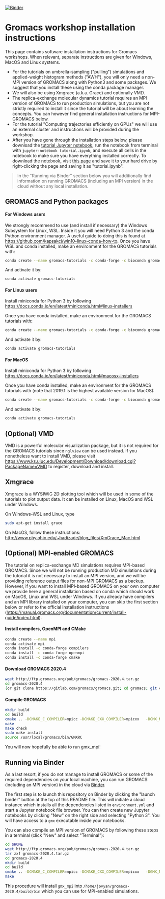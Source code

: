 [![Binder](https://mybinder.org/badge_logo.svg)](https://mybinder.org/v2/gh/ENCCS/gromacs-workshop-installation/HEAD)

# Gromacs workshop installation instructions

This page contains software installation instructions for Gromacs workshops. When relevant, separate instructions are given for Windows, MacOS and Linux systems.

- For the tutorials on umbrella-sampling ("pulling") simulations and applied-weight histogram methods ("AWH"), you will only need a non-MPI version of GROMACS along with Python3 and some packages. We suggest that you install these using the conda package manager. 
- We will also be using Xmgrace (a.k.a. Grace) and optionally VMD.
- The replica-exchange molecular dynamics tutorial requires an MPI version of GROMACS to run production simulations, but you are not strictly required to install it since the tutorial will be about learning the concepts. You can however find general installation instructions for MPI-GROMACS below. 
- For the tutorial "Computing trajectories efficiently on GPUs" we will use an external cluster and instructions will be provided during the workshop.
- After you have gone through the installation steps below, please download the [tutorial Jupyter notebook](tutorial.ipynb), run the notebook from terminal with `jupyter-notebook tutorial.ipynb`, and execute all cells in the notebook to make sure you have everything installed correctly.
To download the notebook, visit [this page](https://raw.githubusercontent.com/ENCCS/gromacs-workshop-installation/main/tutorial.ipynb) and save it to your hard drive by right-clicking the page and saving it as "tutorial.ipynb". 

> In the "Running via Binder" section below you will additionally find information on running GROMACS 
> (including an MPI version) in the cloud without any local installation.


## GROMACS and Python packages

#### For Windows users

We strongly recommend to use (and install if necessary) the Windows Subsystem for Linux, WSL. Inside it you will need Python 3 and the conda Python environment manager. A useful guide to doing this is found at https://github.com/kapsakcj/win10-linux-conda-how-to. Once you have WSL and conda installed, make an environment for the GROMACS tutorials with:

```bash
conda create --name gromacs-tutorials -c conda-forge -c bioconda gromacs=2020.4 matplotlib nglview notebook numpy requests pandas seaborn
```

And activate it by:

```bash
conda activate gromacs-tutorials
```

#### For Linux users

Install miniconda for Python 3 by following 
https://docs.conda.io/en/latest/miniconda.html#linux-installers 

Once you have conda installed, make an environment for the GROMACS tutorials with:

```bash
conda create --name gromacs-tutorials -c conda-forge -c bioconda gromacs=2020.4 matplotlib nglview notebook numpy requests pandas seaborn
```

And activate it by:

```bash
conda activate gromacs-tutorials
```

#### For MacOS

Install miniconda for Python 3 by following https://docs.conda.io/en/latest/miniconda.html#macosx-installers 

Once you have conda installed, make an environment for the GROMACS tutorials with (note that 2019.1 is the highest available version for MacOS):

```bash
conda create --name gromacs-tutorials -c conda-forge -c bioconda gromacs=2019.1 matplotlib nglview notebook numpy requests pandas seaborn
```

And activate it by:

```bash
conda activate gromacs-tutorials
```

## (Optional) VMD

VMD is a powerful molecular visualization package, but it is not required for the GROMACS tutorials since `nglview` can be used instead. If you nonetheless want to install VMD, please visit
https://www.ks.uiuc.edu/Development/Download/download.cgi?PackageName=VMD to register, download and install.

## Xmgrace

Xmgrace is a WYSIWIG 2D plotting tool which will be used in some of the tutorials to plot output data. It can be installed on Linux, MacOS and WSL under Windows.

On Windows-WSL and Linux, type 

```bash
sudo apt-get install grace
```

On MacOS, follow these instructions: http://www.phy.ohio.edu/~hadizade/blog_files/XmGrace_Mac.html

## (Optional) MPI-enabled GROMACS

The tutorial on replica-exchange MD simulations requires MPI-based GROMACS. Since we will not be running production MD simulations during the tutorial it is not necessary to install an MPI version, and we will be providing reference output files for non-MPI GROMACS as a backup. 
However, if you want to install MPI-based GROMACS on your own computer we provide here a general installation based on conda which should work on MacOS, Linux and WSL under Windows. If you already have compilers and an MPI library installed on your computer, you can skip the first section below or refer to the official installation instructions (https://manual.gromacs.org/documentation/current/install-guide/index.html). 

#### Install compilers, OpenMPI and CMake

```bash
conda create --name mpi
conda activate mpi
conda install -c conda-forge compilers
conda install -c conda-forge openmpi
conda install -c conda-forge cmake
```

#### Download GROMACS 2020.4

```bash
wget http://ftp.gromacs.org/pub/gromacs/gromacs-2020.4.tar.gz 
cd gromacs-2020.4
(or git clone https://gitlab.com/gromacs/gromacs.git; cd gromacs; git checkout v2020.4)
```

#### Compile GROMACS

```bash
mkdir build
cd build
cmake .. -DCMAKE_C_COMPILER=mpicc -DCMAKE_CXX_COMPILER=mpicxx   -DGMX_MPI=ON -DGMX_DOUBLE=OFF  -DGMX_BUILD_OWN_FFTW=ON -DREGRESSIONTEST_DOWNLOAD=ON
make
make check
sudo make install
source /usr/local/gromacs/bin/GMXRC
```

You will now hopefully be able to run gmx_mpi!

## Running via Binder

As a last resort, if you do not manage to install GROMACS or some of the required dependencies on your local machine, 
you can run GROMACS (including an MPI version) in the cloud via [Binder](https://mybinder.org/).

The first step is to launch this repository on Binder by clicking the "launch binder" button at the top of this README file.
This will initiate a cloud instance which installs all the dependencies listed in `environment.yml` and start a Jupyter notebook 
file browser. You can then create new Jupyter notebooks by clicking "New" on the right side and selecting "Python 3". You will have 
access to a `gmx` executable inside your notebooks.

You can also compile an MPI version of GROMACS by following these steps in a terminal (click "New" and select "Terminal"):

```bash
cd $HOME
wget http://ftp.gromacs.org/pub/gromacs/gromacs-2020.4.tar.gz
tar zxf gromacs-2020.4.tar.gz
cd gromacs-2020.4
mkdir build
cd build
cmake .. -DCMAKE_C_COMPILER=mpicc -DCMAKE_CXX_COMPILER=mpicxx   -DGMX_MPI=ON -DGMX_DOUBLE=OFF  -DGMX_FFT_LIBRARY=fftpack
make
```

This procedure will install `gmx_mpi` into `/home/jovyan/gromacs-2020.4/build/bin` which you can use for MPI-enabled simulations.






